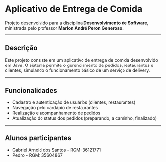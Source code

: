 # Aplicativo de Entrega de Comida

Projeto desenvolvido para a disciplina **Desenvolvimento de Software**, ministrada pelo professor **Marlon André Peron Generoso**.

---

## Descrição

Este projeto consiste em um aplicativo de entrega de comida desenvolvido em Java. O sistema permite o gerenciamento de pedidos, restaurantes e clientes, simulando o funcionamento básico de um serviço de delivery.

---

## Funcionalidades

- Cadastro e autenticação de usuários (clientes, restaurantes)
- Navegação pelo cardápio de restaurantes
- Realização e acompanhamento de pedidos
- Atualização do status dos pedidos (preparando, a caminho, finalizado)

---

## Alunos participantes

- Gabriel Arnold dos Santos - RGM: 36121771
- Pedro - RGM: 35604867
